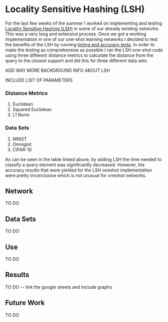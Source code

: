 # Locality Sensitive Hashing (LSH)

For the last few weeks of the summer I worked on implementing and testing [Locality Sensitive Hashing (LSH)] in some of our already existing networks. This was a very long and extensive process. Once we got a working implementation in one of our one-shot learning networks I decided to test the benefits of the LSH by running [timing and accuracy tests]. In order to make the testing as comprehensive as possible I ran the LSH one-shot code using three different distance metrics to calculate the distance from the query to the closest support and did this for three different data sets. 

ADD WAY MORE BACKGROUND INFO ABOUT LSH

INCLUDE LSIT OF PARAMETERS

### Distance Metrics
1. Euclidean
2. Squared Euclidean
3. L1 Norm

### Data Sets
1. MNIST
2. Omniglot
3. CIFAR-10

As can be seen in the table linked above, by adding LSH the time needed to classify a query element was significantly decreased. However, the accuracy results that were yielded for the LSH oneshot implementation were pretty inconclusive which is not unusual for oneshot networks.

## Network

TO DO

## Data Sets

TO DO

## Use

TO DO

## Results

TO DO -- link the google sheets and include graphs

## Future Work

TO DO

[Locality Sensitive Hashing (LSH)]: https://en.wikipedia.org/wiki/Locality-sensitive_hashing
[timing and accuracy tests]: https://docs.google.com/spreadsheets/d/1e_XAS9H61Q7nniCcwsgHAG-JApPW_IJv_6JAgzxbGMw/edit#gid=0
